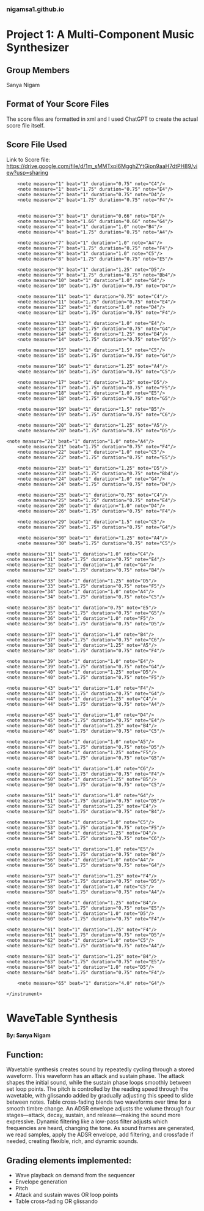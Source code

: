 ### nigamsa1.github.io

# Project 1: A Multi-Component Music Synthesizer

## Group Members
Sanya Nigam

## Format of Your Score Files
The score files are formatted in xml and I used ChatGPT to create the actual score file itself.

## Score File Used
Link to Score file: https://drive.google.com/file/d/1m_sMMTxpl6MgghZYtGipn9aaH7dtPH89/view?usp=sharing
<?xml version="1.0" encoding="utf-8"?>
<score bpm="120" beatspermeasure="2">
    <instrument instrument="WaveTable">


        <note measure="1" beat="1" duration="0.75" note="C4"/>
        <note measure="1" beat="1.75" duration="0.75" note="E4"/>
        <note measure="2" beat="1" duration="0.75" note="D4"/>
        <note measure="2" beat="1.75" duration="0.75" note="F4"/>


        <note measure="3" beat="1" duration="0.66" note="E4"/>
        <note measure="3" beat="1.66" duration="0.66" note="G4"/>
        <note measure="4" beat="1" duration="1.0" note="B4"/>
        <note measure="4" beat="1.75" duration="0.75" note="A4"/>

 </instrument>

 <instrument instrument="noisegate">
        <note measure="5" beat="1" duration="0.75" note="G4"/>
        <note measure="5" beat="1.75" duration="0.75" note="D4"/>
        <note measure="6" beat="1" duration="0.75" note="Bb4"/>
        <note measure="6" beat="1.75" duration="0.75" note="F4"/>	
 </instrument>

 <instrument instrument="WaveTable">


        <note measure="7" beat="1" duration="1.0" note="A4"/>
        <note measure="7" beat="1.75" duration="0.75" note="F4"/>
        <note measure="8" beat="1" duration="1.0" note="C5"/>
        <note measure="8" beat="1.75" duration="0.75" note="E5"/>

        <note measure="9" beat="1" duration="1.25" note="D5"/>
        <note measure="9" beat="1.75" duration="0.75" note="Bb4"/>
        <note measure="10" beat="1" duration="1.0" note="G4"/>
        <note measure="10" beat="1.75" duration="0.75" note="D4"/>

        <note measure="11" beat="1" duration="0.75" note="C4"/>
        <note measure="11" beat="1.75" duration="0.75" note="E4"/>
        <note measure="12" beat="1" duration="1.0" note="D4"/>
        <note measure="12" beat="1.75" duration="0.75" note="F4"/>

        <note measure="13" beat="1" duration="1.0" note="E4"/>
        <note measure="13" beat="1.75" duration="0.75" note="G4"/>
        <note measure="14" beat="1" duration="1.25" note="B4"/>
        <note measure="14" beat="1.75" duration="0.75" note="D5"/>
        
        <note measure="15" beat="1" duration="1.5" note="C5"/>
        <note measure="15" beat="1.75" duration="0.75" note="G4"/>
        
        <note measure="16" beat="1" duration="1.25" note="A4"/>
        <note measure="16" beat="1.75" duration="0.75" note="C5"/>
        
        <note measure="17" beat="1" duration="1.25" note="D5"/>
        <note measure="17" beat="1.75" duration="0.75" note="F5"/>
        <note measure="18" beat="1" duration="1.0" note="E5"/>
        <note measure="18" beat="1.75" duration="0.75" note="G5"/>
        
        <note measure="19" beat="1" duration="1.5" note="B5"/>
        <note measure="19" beat="1.75" duration="0.75" note="C6"/>
        
        <note measure="20" beat="1" duration="1.25" note="A5"/>
        <note measure="20" beat="1.75" duration="0.75" note="D5"/>

	<note measure="21" beat="1" duration="1.0" note="A4"/>
        <note measure="21" beat="1.75" duration="0.75" note="F4"/>
        <note measure="22" beat="1" duration="1.0" note="C5"/>
        <note measure="22" beat="1.75" duration="0.75" note="E5"/>

        <note measure="23" beat="1" duration="1.25" note="D5"/>
        <note measure="23" beat="1.75" duration="0.75" note="Bb4"/>
        <note measure="24" beat="1" duration="1.0" note="G4"/>
        <note measure="24" beat="1.75" duration="0.75" note="D4"/>

        <note measure="25" beat="1" duration="0.75" note="C4"/>
        <note measure="25" beat="1.75" duration="0.75" note="E4"/>
        <note measure="26" beat="1" duration="1.0" note="D4"/>
        <note measure="26" beat="1.75" duration="0.75" note="F4"/>

 </instrument>

 <instrument instrument="compressor">
        <note measure="27" beat="1" duration="1.0" note="E4"/>
        <note measure="27" beat="1.75" duration="0.75" note="G4"/>
        <note measure="28" beat="1" duration="1.25" note="B4"/>
        <note measure="28" beat="1.75" duration="0.75" note="D5"/>	
 </instrument>

 <instrument instrument="WaveTable">

        
        <note measure="29" beat="1" duration="1.5" note="C5"/>
        <note measure="29" beat="1.75" duration="0.75" note="G4"/>
        
        <note measure="30" beat="1" duration="1.25" note="A4"/>
        <note measure="30" beat="1.75" duration="0.75" note="C5"/>

    <note measure="31" beat="1" duration="1.0" note="C4"/>
    <note measure="31" beat="1.75" duration="0.75" note="E4"/>
    <note measure="32" beat="1" duration="1.0" note="G4"/>
    <note measure="32" beat="1.75" duration="0.75" note="B4"/>

    <note measure="33" beat="1" duration="1.25" note="D5"/>
    <note measure="33" beat="1.75" duration="0.75" note="F5"/>
    <note measure="34" beat="1" duration="1.0" note="A4"/>
    <note measure="34" beat="1.75" duration="0.75" note="C5"/>

    <note measure="35" beat="1" duration="0.75" note="E5"/>
    <note measure="35" beat="1.75" duration="0.75" note="G5"/>
    <note measure="36" beat="1" duration="1.0" note="F5"/>
    <note measure="36" beat="1.75" duration="0.75" note="D5"/>

    <note measure="37" beat="1" duration="1.0" note="B4"/>
    <note measure="37" beat="1.75" duration="0.75" note="C6"/>
    <note measure="38" beat="1" duration="1.25" note="A5"/>
    <note measure="38" beat="1.75" duration="0.75" note="F4"/>

    <note measure="39" beat="1" duration="1.0" note="E4"/>
    <note measure="39" beat="1.75" duration="0.75" note="G4"/>
    <note measure="40" beat="1" duration="1.25" note="D5"/>
    <note measure="40" beat="1.75" duration="0.75" note="F5"/>

 </instrument>

 <instrument instrument="ringmod">
    <note measure="41" beat="1" duration="1.0" note="C5"/>
    <note measure="41" beat="1.75" duration="0.75" note="B4"/>
    <note measure="42" beat="1" duration="1.25" note="A4"/>
    <note measure="42" beat="1.75" duration="0.75" note="D5"/>
 </instrument>

 <instrument instrument="WaveTable">


    <note measure="43" beat="1" duration="1.0" note="F4"/>
    <note measure="43" beat="1.75" duration="0.75" note="G4"/>
    <note measure="44" beat="1" duration="1.25" note="C4"/>
    <note measure="44" beat="1.75" duration="0.75" note="A4"/>

    <note measure="45" beat="1" duration="1.0" note="D4"/>
    <note measure="45" beat="1.75" duration="0.75" note="E4"/>
    <note measure="46" beat="1" duration="1.25" note="B4"/>
    <note measure="46" beat="1.75" duration="0.75" note="C5"/>

    <note measure="47" beat="1" duration="1.0" note="A5"/>
    <note measure="47" beat="1.75" duration="0.75" note="D5"/>
    <note measure="48" beat="1" duration="1.25" note="F5"/>
    <note measure="48" beat="1.75" duration="0.75" note="G5"/>

    <note measure="49" beat="1" duration="1.0" note="C6"/>
    <note measure="49" beat="1.75" duration="0.75" note="F4"/>
    <note measure="50" beat="1" duration="1.25" note="B5"/>
    <note measure="50" beat="1.75" duration="0.75" note="C5"/>

    <note measure="51" beat="1" duration="1.0" note="G4"/>
    <note measure="51" beat="1.75" duration="0.75" note="D5"/>
    <note measure="52" beat="1" duration="1.25" note="E4"/>
    <note measure="52" beat="1.75" duration="0.75" note="B4"/>

    <note measure="53" beat="1" duration="1.0" note="C5"/>
    <note measure="53" beat="1.75" duration="0.75" note="F5"/>
    <note measure="54" beat="1" duration="1.25" note="D4"/>
    <note measure="54" beat="1.75" duration="0.75" note="C6"/>

    <note measure="55" beat="1" duration="1.0" note="E5"/>
    <note measure="55" beat="1.75" duration="0.75" note="B4"/>
    <note measure="56" beat="1" duration="1.0" note="A4"/>
    <note measure="56" beat="1.75" duration="0.75" note="G4"/>

    <note measure="57" beat="1" duration="1.25" note="F4"/>
    <note measure="57" beat="1.75" duration="0.75" note="D5"/>
    <note measure="58" beat="1" duration="1.0" note="C5"/>
    <note measure="58" beat="1.75" duration="0.75" note="A4"/>

    <note measure="59" beat="1" duration="1.25" note="B4"/>
    <note measure="59" beat="1.75" duration="0.75" note="E5"/>
    <note measure="60" beat="1" duration="1.0" note="D5"/>
    <note measure="60" beat="1.75" duration="0.75" note="F4"/>

    <note measure="61" beat="1" duration="1.25" note="F4"/>
    <note measure="61" beat="1.75" duration="0.75" note="D5"/>
    <note measure="62" beat="1" duration="1.0" note="C5"/>
    <note measure="62" beat="1.75" duration="0.75" note="A4"/>

    <note measure="63" beat="1" duration="1.25" note="B4"/>
    <note measure="63" beat="1.75" duration="0.75" note="E5"/>
    <note measure="64" beat="1" duration="1.0" note="D5"/>
    <note measure="64" beat="1.75" duration="0.75" note="F4"/>

        <note measure="65" beat="1" duration="4.0" note="G4"/>
        
    </instrument>


</score>





# WaveTable Synthesis
#### By: Sanya Nigam

## Function:
Wavetable synthesis creates sound by repeatedly cycling through a stored waveform. This waveform has an attack and sustain phase. The attack shapes the initial sound, while the sustain phase loops smoothly between set loop points. The pitch is controlled by the reading speed through the wavetable, with glissando added by gradually adjusting this speed to slide between notes. Table cross-fading blends two waveforms over time for a smooth timbre change. An ADSR envelope adjusts the volume through four stages—attack, decay, sustain, and release—making the sound more expressive. Dynamic filtering like a low-pass filter adjusts which frequencies are heard, changing the tone. As sound frames are generated, we read samples, apply the ADSR envelope, add filtering, and crossfade if needed, creating flexible, rich, and dynamic sounds.

## Grading elements implemented:
- Wave playback on demand from the sequencer
- Envelope generation
- Pitch
- Attack and sustain waves OR loop points
- Table cross-fading OR glissando
